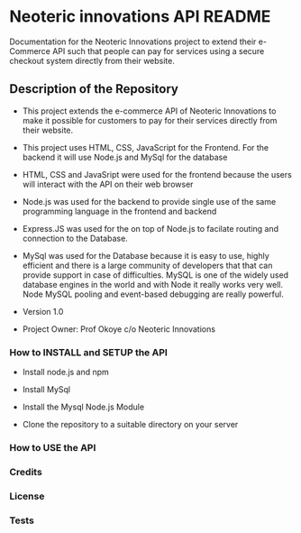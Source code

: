 # Neoteric innovations API README
Documentation for the Neoteric Innovations project to extend their e-Commerce API such that people can pay for services 
using a secure checkout system directly from their website.

## Description of the Repository ##
* This project extends the e-commerce API of Neoteric Innovations to make it possible for customers to pay for their services directly from their website.

* This project uses HTML, CSS, JavaScript for the Frontend. For the backend it will use Node.js and MySql for the database

* HTML, CSS and JavaSript were used for the frontend because the users will interact with the API on their web browser

* Node.js was used for the backend to provide single use of the same programming language in the frontend and backend

* Express.JS was used for the on top of Node.js to facilate routing and  connection to the Database. 

* MySql was used for the Database because it is easy to use, highly efficient and there is a large community of developers that that can provide support in case of difficulties. MySQL is one of the widely used database engines in the world and with Node it really works very well. Node MySQL pooling and event-based debugging are really powerful.

* Version 1.0

* Project Owner: Prof Okoye c/o Neoteric Innovations

### How to INSTALL and SETUP the API ###
* Install node.js and npm

* Install MySql

* Install the Mysql Node.js Module

* Clone the repository to a suitable directory on your server

### How to USE the API ###


### Credits ###


### License ###

### Tests ###


